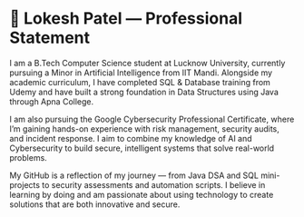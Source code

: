 # 👤 Lokesh Patel — Professional Statement

I am a B.Tech Computer Science student at Lucknow University, currently pursuing a Minor in Artificial Intelligence from IIT Mandi. Alongside my academic curriculum, I have completed SQL & Database training from Udemy and have built a strong foundation in Data Structures using Java through Apna College.

I am also pursuing the Google Cybersecurity Professional Certificate, where I’m gaining hands-on experience with risk management, security audits, and incident response. I aim to combine my knowledge of AI and Cybersecurity to build secure, intelligent systems that solve real-world problems.

My GitHub is a reflection of my journey — from Java DSA and SQL mini-projects to security assessments and automation scripts. I believe in learning by doing and am passionate about using technology to create solutions that are both innovative and secure.
